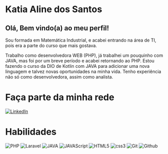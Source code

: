 # Katia Aline dos Santos
## Olá, Bem vindo(a) ao meu perfil!

Sou formada em Matemática Industrial, e acabei entrando na área de TI, pois era a parte do curso que mais gostava. 

Trabalho como desenvolvedora WEB (PHP), já trabalhei um pouquinho com JAVA, mas foi por um breve período e acabei retornando ao PHP. Estou fazendo o curso da DIO de Kotlin com JAVA para adicionar uma nova linguagem e talvez novas oportunidades na minha vida. Tenho experiência não só como desenvolvedora, assim como analista.
# Faça parte da minha rede

[![LinkedIn](https://img.shields.io/badge/-LinkedIn-000?style=for-the-badge&logo=linkedin&logoColor=30A3DC)](https://www.linkedin.com/in/katia-aline-dos-santos-688918122/)

# Habilidades
![PHP](https://img.shields.io/badge/PHP-000?style=for-the-badge&logo=php)
![Laravel](https://img.shields.io/badge/LARAVEL-000?style=for-the-badge&logo=laravel)
![JAVA](https://img.shields.io/badge/JAVA-000?style=for-the-badge&logo=java)
![JAVAScript](https://img.shields.io/badge/JAVAscript-000?style=for-the-badge&logo=javascript)
![HTML5](https://img.shields.io/badge/html5-000?style=for-the-badge&logo=html5)
![css3](https://img.shields.io/badge/css3-000?style=for-the-badge&logo=css3)
![Git](https://img.shields.io/badge/Git-000?style=for-the-badge&logo=Git)
![Github](https://img.shields.io/badge/github-000?style=for-the-badge&logo=github)

